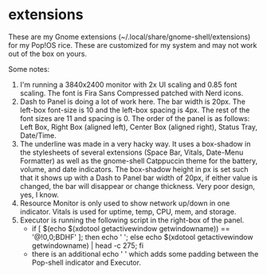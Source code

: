 # extensions

These are my Gnome extensions (~/.local/share/gnome-shell/extensions) for my Pop!OS rice. These are customized for my system and may not work out of the box on yours.

Some notes: 

1. I'm running a 3840x2400 monitor with 2x UI scaling and 0.85 font scaling. The font is Fira Sans Compressed patched with Nerd icons.
2. Dash to Panel is doing a lot of work here. The bar width is 20px. The left-box font-size is 10 and the left-box spacing is 4px. The rest of the font sizes are 11 and spacing is 0. The order of the panel is as follows: Left Box, Right Box (aligned left), Center Box (aligned right), Status Tray, Date/Time.
3. The underline was made in a very hacky way. It uses a box-shadow in the stylesheets of several extensions (Space Bar, Vitals, Date-Menu Formatter) as well as the gnome-shell Catppuccin theme for the battery, volume, and date indicators. The box-shadow height in px is set such that it shows up with a Dash to Panel bar width of 20px, if either value is changed, the bar will disappear or change thickness. Very poor design, yes, I know. 
4. Resource Monitor is only used to show network up/down in one indicator. Vitals is used for uptime, temp, CPU, mem, and storage.
5. Executor is running the following script in the right-box of the panel. 
    - if [ $(echo $(xdotool getactivewindow getwindowname)) == '@!0,0;BDHF' ];
      then
        echo ' ';
      else
        echo $(xdotool getactivewindow getwindowname) | head -c 275;
      fi
     - there is an additional echo ' ' which adds some padding between the Pop-shell indicator and Executor. 
